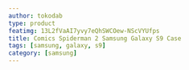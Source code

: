 ```yaml
---
author: tokodab
type: product
featimg: 13L2fVaAI7yvy7eQhSWCOew-NScVYUfps
title: Comics Spiderman 2 Samsung Galaxy S9 Case
tags: [samsung, galaxy, s9]
category: [samsung]
---
```

